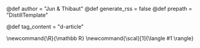@def author = "Jun & Thibaut"
@def generate_rss = false
@def prepath = "DistillTemplate"

@def tag_content = "d-article"

\newcommand{\R}{\mathbb R}
\newcommand{\scal}[1]{\langle #1 \rangle}
